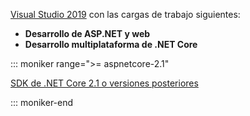 [Visual Studio 2019](https://visualstudio.microsoft.com/downloads/?utm_medium=microsoft&utm_source=docs.microsoft.com&utm_campaign=inline+link&utm_content=download+vs2019) con las cargas de trabajo siguientes:

* **Desarrollo de ASP.NET y web**
* **Desarrollo multiplataforma de .NET Core**

::: moniker range=">= aspnetcore-2.1"

[SDK de .NET Core 2.1 o versiones posteriores](https://www.microsoft.com/net/download/windows)

::: moniker-end
